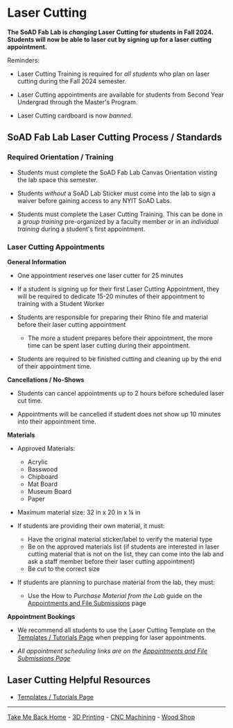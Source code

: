 

# Laser Cutting

**The SoAD Fab Lab is *changing* Laser Cutting for students in Fall 2024. Students will now be able to laser cut by signing up for a laser cutting appointment.**

Reminders:
* Laser Cutting Training is required for _all students_ who plan on laser cutting during the Fall 2024 semester.

* Laser Cutting appointments are available for students from Second Year Undergrad through the Master's Program.

* Laser Cutting cardboard is now *banned*.


## SoAD Fab Lab Laser Cutting Process / Standards


### Required Orientation / Training
* Students must complete the SoAD Fab Lab Canvas Orientation visting the lab space this semester.
  
* Students *without* a SoAD Lab Sticker must come into the lab to sign a waiver before gaining access to any NYIT SoAD Labs.
   
* Students must complete the Laser Cutting Training. This can be done in a _group training_ pre-organized by a faculty member or in an _individual training_ during a student's first appointment.

### Laser Cutting Appointments

**General Information**

* One appointment reserves one laser cutter for 25 minutes
  
* If a student is signing up for their first Laser Cutting Appointment, they will be required to dedicate 15-20 minutes of their appointment to training with a Student Worker
      
* Students are responsible for preparing their Rhino file and material before their laser cutting appointment
  * The more a student prepares before their appointment, the more time can be spent laser cutting during their appointment.
  
* Students are required to be finished cutting and cleaning up by the end of their appointment time. 
  
**Cancellations / No-Shows**

* Students can cancel appointments up to 2 hours before scheduled laser cut time.
  
* Appointments will be cancelled if student does not show up 10 minutes into their appointment time.

**Materials**

* Approved Materials:
   * Acrylic
   * Basswood
   * Chipboard
   * Mat Board
   * Museum Board
   * Paper

* Maximum material size: 32 in x 20 in x ¼ in
     
* If students are providing their own material, it must:
   * Have the original material sticker/label to verify the material type
   * Be on the approved materials list (if students are interested in laser cutting material that is not on the list, they can come into the lab and ask a staff member before their laser cutting appointment)
   * Be cut to the correct size
   
* If students are planning to purchase material from the lab, they must:
   * Use the How to _Purchase Material from the Lab_ guide on the [Appointments and File Submissions](https://digitalfabricationlab-nyit-soad.github.io/resources/Tutorials&Templates/SubmissionGuide/) page

**Appointment Bookings**

* We recommend all students to use the Laser Cutting Template on the [Templates / Tutorials Page](https://digitalfabricationlab-nyit-soad.github.io/resources/Tutorials&Templates/) when prepping for laser appointments.

* _All appointment scheduling links are on the [Appointments and File Submissions Page](https://digitalfabricationlab-nyit-soad.github.io/resources/Tutorials&Templates/SubmissionGuide/)_

## Laser Cutting Helpful Resources

* [Templates / Tutorials Page](https://digitalfabricationlab-nyit-soad.github.io/resources/Tutorials&Templates/)

___
  
[Take Me Back Home](https://digitalfabricationlab-nyit-soad.github.io/resources/) - [3D Printing](https://digitalfabricationlab-nyit-soad.github.io/resources/3Dprinters/) - [CNC Machining](https://digitalfabricationlab-nyit-soad.github.io/resources/CNCmills/) - [Wood Shop](https://digitalfabricationlab-nyit-soad.github.io/resources/ShopTools/)  
